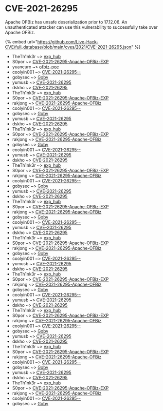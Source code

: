 # CVE-2021-26295

Apache OFBiz has unsafe deserialization prior to 17.12.06. An unauthenticated attacker can use this vulnerability to successfully take over Apache OFBiz.

{% embed url="https://github.com/Live-Hack-CVE/full_database/blob/main/cves/2021/CVE-2021-26295.json" %}


* TheTh1nk3r ~> [exp_hub](https://www.alice-snow.ru/2021/database/cve-2021-26295/exp_hub-theth1nk3r)
* S0por ~> [CVE-2021-26295-Apache-OFBiz-EXP](https://www.alice-snow.ru/2021/database/cve-2021-26295/cve-2021-26295-apache-ofbiz-exp-s0por)
* yuaneuro ~> [ofbiz-poc](https://www.alice-snow.ru/2021/database/cve-2021-26295/ofbiz-poc-yuaneuro)
* coolyin001 ~> [CVE-2021-26295--](https://www.alice-snow.ru/2021/database/cve-2021-26295/cve-2021-26295---coolyin001)
* gobysec ~> [Goby](https://www.alice-snow.ru/2021/database/cve-2021-26295/goby-gobysec)
* yumusb ~> [CVE-2021-26295](https://www.alice-snow.ru/2021/database/cve-2021-26295/cve-2021-26295-yumusb)
* dskho ~> [CVE-2021-26295](https://www.alice-snow.ru/2021/database/cve-2021-26295/cve-2021-26295-dskho)
* TheTh1nk3r ~> [exp_hub](https://www.alice-snow.ru/2021/database/cve-2021-26295/exp_hub-theth1nk3r)
* S0por ~> [CVE-2021-26295-Apache-OFBiz-EXP](https://www.alice-snow.ru/2021/database/cve-2021-26295/cve-2021-26295-apache-ofbiz-exp-s0por)
* rakjong ~> [CVE-2021-26295-Apache-OFBiz](https://www.alice-snow.ru/2021/database/cve-2021-26295/cve-2021-26295-apache-ofbiz-rakjong)
* coolyin001 ~> [CVE-2021-26295--](https://www.alice-snow.ru/2021/database/cve-2021-26295/cve-2021-26295---coolyin001)
* gobysec ~> [Goby](https://www.alice-snow.ru/2021/database/cve-2021-26295/goby-gobysec)
* yumusb ~> [CVE-2021-26295](https://www.alice-snow.ru/2021/database/cve-2021-26295/cve-2021-26295-yumusb)
* dskho ~> [CVE-2021-26295](https://www.alice-snow.ru/2021/database/cve-2021-26295/cve-2021-26295-dskho)
* TheTh1nk3r ~> [exp_hub](https://www.alice-snow.ru/2021/database/cve-2021-26295/exp_hub-theth1nk3r)
* S0por ~> [CVE-2021-26295-Apache-OFBiz-EXP](https://www.alice-snow.ru/2021/database/cve-2021-26295/cve-2021-26295-apache-ofbiz-exp-s0por)
* rakjong ~> [CVE-2021-26295-Apache-OFBiz](https://www.alice-snow.ru/2021/database/cve-2021-26295/cve-2021-26295-apache-ofbiz-rakjong)
* gobysec ~> [Goby](https://www.alice-snow.ru/2021/database/cve-2021-26295/goby-gobysec)
* coolyin001 ~> [CVE-2021-26295--](https://www.alice-snow.ru/2021/database/cve-2021-26295/cve-2021-26295---coolyin001)
* yumusb ~> [CVE-2021-26295](https://www.alice-snow.ru/2021/database/cve-2021-26295/cve-2021-26295-yumusb)
* dskho ~> [CVE-2021-26295](https://www.alice-snow.ru/2021/database/cve-2021-26295/cve-2021-26295-dskho)
* TheTh1nk3r ~> [exp_hub](https://www.alice-snow.ru/2021/database/cve-2021-26295/exp_hub-theth1nk3r)
* S0por ~> [CVE-2021-26295-Apache-OFBiz-EXP](https://www.alice-snow.ru/2021/database/cve-2021-26295/cve-2021-26295-apache-ofbiz-exp-s0por)
* rakjong ~> [CVE-2021-26295-Apache-OFBiz](https://www.alice-snow.ru/2021/database/cve-2021-26295/cve-2021-26295-apache-ofbiz-rakjong)
* coolyin001 ~> [CVE-2021-26295--](https://www.alice-snow.ru/2021/database/cve-2021-26295/cve-2021-26295---coolyin001)
* gobysec ~> [Goby](https://www.alice-snow.ru/2021/database/cve-2021-26295/goby-gobysec)
* yumusb ~> [CVE-2021-26295](https://www.alice-snow.ru/2021/database/cve-2021-26295/cve-2021-26295-yumusb)
* dskho ~> [CVE-2021-26295](https://www.alice-snow.ru/2021/database/cve-2021-26295/cve-2021-26295-dskho)
* TheTh1nk3r ~> [exp_hub](https://www.alice-snow.ru/2021/database/cve-2021-26295/exp_hub-theth1nk3r)
* S0por ~> [CVE-2021-26295-Apache-OFBiz-EXP](https://www.alice-snow.ru/2021/database/cve-2021-26295/cve-2021-26295-apache-ofbiz-exp-s0por)
* rakjong ~> [CVE-2021-26295-Apache-OFBiz](https://www.alice-snow.ru/2021/database/cve-2021-26295/cve-2021-26295-apache-ofbiz-rakjong)
* gobysec ~> [Goby](https://www.alice-snow.ru/2021/database/cve-2021-26295/goby-gobysec)
* coolyin001 ~> [CVE-2021-26295--](https://www.alice-snow.ru/2021/database/cve-2021-26295/cve-2021-26295---coolyin001)
* yumusb ~> [CVE-2021-26295](https://www.alice-snow.ru/2021/database/cve-2021-26295/cve-2021-26295-yumusb)
* dskho ~> [CVE-2021-26295](https://www.alice-snow.ru/2021/database/cve-2021-26295/cve-2021-26295-dskho)
* TheTh1nk3r ~> [exp_hub](https://www.alice-snow.ru/2021/database/cve-2021-26295/exp_hub-theth1nk3r)
* S0por ~> [CVE-2021-26295-Apache-OFBiz-EXP](https://www.alice-snow.ru/2021/database/cve-2021-26295/cve-2021-26295-apache-ofbiz-exp-s0por)
* rakjong ~> [CVE-2021-26295-Apache-OFBiz](https://www.alice-snow.ru/2021/database/cve-2021-26295/cve-2021-26295-apache-ofbiz-rakjong)
* gobysec ~> [Goby](https://www.alice-snow.ru/2021/database/cve-2021-26295/goby-gobysec)
* coolyin001 ~> [CVE-2021-26295--](https://www.alice-snow.ru/2021/database/cve-2021-26295/cve-2021-26295---coolyin001)
* yumusb ~> [CVE-2021-26295](https://www.alice-snow.ru/2021/database/cve-2021-26295/cve-2021-26295-yumusb)
* dskho ~> [CVE-2021-26295](https://www.alice-snow.ru/2021/database/cve-2021-26295/cve-2021-26295-dskho)
* TheTh1nk3r ~> [exp_hub](https://www.alice-snow.ru/2021/database/cve-2021-26295/exp_hub-theth1nk3r)
* S0por ~> [CVE-2021-26295-Apache-OFBiz-EXP](https://www.alice-snow.ru/2021/database/cve-2021-26295/cve-2021-26295-apache-ofbiz-exp-s0por)
* rakjong ~> [CVE-2021-26295-Apache-OFBiz](https://www.alice-snow.ru/2021/database/cve-2021-26295/cve-2021-26295-apache-ofbiz-rakjong)
* gobysec ~> [Goby](https://www.alice-snow.ru/2021/database/cve-2021-26295/goby-gobysec)
* coolyin001 ~> [CVE-2021-26295--](https://www.alice-snow.ru/2021/database/cve-2021-26295/cve-2021-26295---coolyin001)
* yumusb ~> [CVE-2021-26295](https://www.alice-snow.ru/2021/database/cve-2021-26295/cve-2021-26295-yumusb)
* dskho ~> [CVE-2021-26295](https://www.alice-snow.ru/2021/database/cve-2021-26295/cve-2021-26295-dskho)
* TheTh1nk3r ~> [exp_hub](https://www.alice-snow.ru/2021/database/cve-2021-26295/exp_hub-theth1nk3r)
* S0por ~> [CVE-2021-26295-Apache-OFBiz-EXP](https://www.alice-snow.ru/2021/database/cve-2021-26295/cve-2021-26295-apache-ofbiz-exp-s0por)
* rakjong ~> [CVE-2021-26295-Apache-OFBiz](https://www.alice-snow.ru/2021/database/cve-2021-26295/cve-2021-26295-apache-ofbiz-rakjong)
* coolyin001 ~> [CVE-2021-26295--](https://www.alice-snow.ru/2021/database/cve-2021-26295/cve-2021-26295---coolyin001)
* gobysec ~> [Goby](https://www.alice-snow.ru/2021/database/cve-2021-26295/goby-gobysec)
* yumusb ~> [CVE-2021-26295](https://www.alice-snow.ru/2021/database/cve-2021-26295/cve-2021-26295-yumusb)
* dskho ~> [CVE-2021-26295](https://www.alice-snow.ru/2021/database/cve-2021-26295/cve-2021-26295-dskho)
* TheTh1nk3r ~> [exp_hub](https://www.alice-snow.ru/2021/database/cve-2021-26295/exp_hub-theth1nk3r)
* S0por ~> [CVE-2021-26295-Apache-OFBiz-EXP](https://www.alice-snow.ru/2021/database/cve-2021-26295/cve-2021-26295-apache-ofbiz-exp-s0por)
* rakjong ~> [CVE-2021-26295-Apache-OFBiz](https://www.alice-snow.ru/2021/database/cve-2021-26295/cve-2021-26295-apache-ofbiz-rakjong)
* coolyin001 ~> [CVE-2021-26295--](https://www.alice-snow.ru/2021/database/cve-2021-26295/cve-2021-26295---coolyin001)
* gobysec ~> [Goby](https://www.alice-snow.ru/2021/database/cve-2021-26295/goby-gobysec)
* yumusb ~> [CVE-2021-26295](https://www.alice-snow.ru/2021/database/cve-2021-26295/cve-2021-26295-yumusb)
* dskho ~> [CVE-2021-26295](https://www.alice-snow.ru/2021/database/cve-2021-26295/cve-2021-26295-dskho)
* TheTh1nk3r ~> [exp_hub](https://www.alice-snow.ru/2021/database/cve-2021-26295/exp_hub-theth1nk3r)
* S0por ~> [CVE-2021-26295-Apache-OFBiz-EXP](https://www.alice-snow.ru/2021/database/cve-2021-26295/cve-2021-26295-apache-ofbiz-exp-s0por)
* rakjong ~> [CVE-2021-26295-Apache-OFBiz](https://www.alice-snow.ru/2021/database/cve-2021-26295/cve-2021-26295-apache-ofbiz-rakjong)
* coolyin001 ~> [CVE-2021-26295--](https://www.alice-snow.ru/2021/database/cve-2021-26295/cve-2021-26295---coolyin001)
* gobysec ~> [Goby](https://www.alice-snow.ru/2021/database/cve-2021-26295/goby-gobysec)